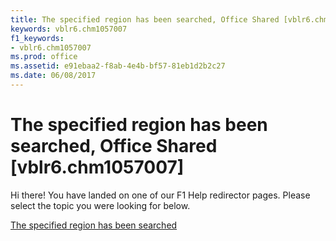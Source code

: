 ```yaml
---
title: The specified region has been searched, Office Shared [vblr6.chm1057007]
keywords: vblr6.chm1057007
f1_keywords:
- vblr6.chm1057007
ms.prod: office
ms.assetid: e91ebaa2-f8ab-4e4b-bf57-81eb1d2b2c27
ms.date: 06/08/2017
---
```



# The specified region has been searched, Office Shared [vblr6.chm1057007]

Hi there! You have landed on one of our F1 Help redirector pages. Please select the topic you were looking for below.

[The specified region has been searched](http://msdn.microsoft.com/library/1fbad072-24ca-7b4c-b3a1-b7fc546e9e90%28Office.15%29.aspx)

